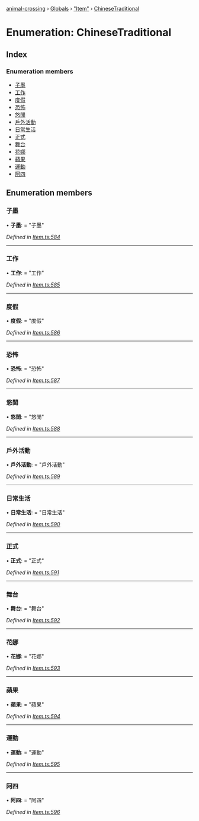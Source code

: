 [animal-crossing](../README.md) › [Globals](../globals.md) › ["Item"](../modules/_item_.md) › [ChineseTraditional](_item_.chinesetraditional.md)

# Enumeration: ChineseTraditional

## Index

### Enumeration members

* [子墨](_item_.chinesetraditional.md#子墨)
* [工作](_item_.chinesetraditional.md#工作)
* [度假](_item_.chinesetraditional.md#度假)
* [恐怖](_item_.chinesetraditional.md#恐怖)
* [悠閒](_item_.chinesetraditional.md#悠閒)
* [戶外活動](_item_.chinesetraditional.md#戶外活動)
* [日常生活](_item_.chinesetraditional.md#日常生活)
* [正式](_item_.chinesetraditional.md#正式)
* [舞台](_item_.chinesetraditional.md#舞台)
* [花娜](_item_.chinesetraditional.md#花娜)
* [蘋果](_item_.chinesetraditional.md#蘋果)
* [運動](_item_.chinesetraditional.md#運動)
* [阿四](_item_.chinesetraditional.md#阿四)

## Enumeration members

###  子墨

• **子墨**: = "子墨"

*Defined in [Item.ts:584](https://github.com/Norviah/animal-crossing/blob/2c80bbc/module/types/Item.ts#L584)*

___

###  工作

• **工作**: = "工作"

*Defined in [Item.ts:585](https://github.com/Norviah/animal-crossing/blob/2c80bbc/module/types/Item.ts#L585)*

___

###  度假

• **度假**: = "度假"

*Defined in [Item.ts:586](https://github.com/Norviah/animal-crossing/blob/2c80bbc/module/types/Item.ts#L586)*

___

###  恐怖

• **恐怖**: = "恐怖"

*Defined in [Item.ts:587](https://github.com/Norviah/animal-crossing/blob/2c80bbc/module/types/Item.ts#L587)*

___

###  悠閒

• **悠閒**: = "悠閒"

*Defined in [Item.ts:588](https://github.com/Norviah/animal-crossing/blob/2c80bbc/module/types/Item.ts#L588)*

___

###  戶外活動

• **戶外活動**: = "戶外活動"

*Defined in [Item.ts:589](https://github.com/Norviah/animal-crossing/blob/2c80bbc/module/types/Item.ts#L589)*

___

###  日常生活

• **日常生活**: = "日常生活"

*Defined in [Item.ts:590](https://github.com/Norviah/animal-crossing/blob/2c80bbc/module/types/Item.ts#L590)*

___

###  正式

• **正式**: = "正式"

*Defined in [Item.ts:591](https://github.com/Norviah/animal-crossing/blob/2c80bbc/module/types/Item.ts#L591)*

___

###  舞台

• **舞台**: = "舞台"

*Defined in [Item.ts:592](https://github.com/Norviah/animal-crossing/blob/2c80bbc/module/types/Item.ts#L592)*

___

###  花娜

• **花娜**: = "花娜"

*Defined in [Item.ts:593](https://github.com/Norviah/animal-crossing/blob/2c80bbc/module/types/Item.ts#L593)*

___

###  蘋果

• **蘋果**: = "蘋果"

*Defined in [Item.ts:594](https://github.com/Norviah/animal-crossing/blob/2c80bbc/module/types/Item.ts#L594)*

___

###  運動

• **運動**: = "運動"

*Defined in [Item.ts:595](https://github.com/Norviah/animal-crossing/blob/2c80bbc/module/types/Item.ts#L595)*

___

###  阿四

• **阿四**: = "阿四"

*Defined in [Item.ts:596](https://github.com/Norviah/animal-crossing/blob/2c80bbc/module/types/Item.ts#L596)*
